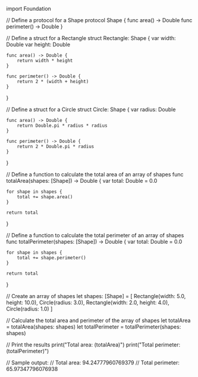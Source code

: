 import Foundation

// Define a protocol for a Shape
protocol Shape {
    func area() -> Double
    func perimeter() -> Double
}

// Define a struct for a Rectangle
struct Rectangle: Shape {
    var width: Double
    var height: Double

    func area() -> Double {
        return width * height
    }

    func perimeter() -> Double {
        return 2 * (width + height)
    }
}

// Define a struct for a Circle
struct Circle: Shape {
    var radius: Double

    func area() -> Double {
        return Double.pi * radius * radius
    }

    func perimeter() -> Double {
        return 2 * Double.pi * radius
    }
}

// Define a function to calculate the total area of an array of shapes
func totalArea(shapes: [Shape]) -> Double {
    var total: Double = 0.0

    for shape in shapes {
        total += shape.area()
    }

    return total
}

// Define a function to calculate the total perimeter of an array of shapes
func totalPerimeter(shapes: [Shape]) -> Double {
    var total: Double = 0.0

    for shape in shapes {
        total += shape.perimeter()
    }

    return total
}

// Create an array of shapes
let shapes: [Shape] = [
    Rectangle(width: 5.0, height: 10.0),
    Circle(radius: 3.0),
    Rectangle(width: 2.0, height: 4.0),
    Circle(radius: 1.0)
]

// Calculate the total area and perimeter of the array of shapes
let totalArea = totalArea(shapes: shapes)
let totalPerimeter = totalPerimeter(shapes: shapes)

// Print the results
print("Total area: \(totalArea)")
print("Total perimeter: \(totalPerimeter)")

// Sample output:
// Total area: 94.24777960769379
// Total perimeter: 65.97347796076938